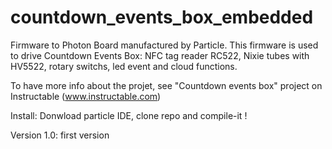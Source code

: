 # countdown_events_box_embedded

Firmware to Photon Board manufactured by Particle.
This firmware is used to drive Countdown Events Box: NFC tag reader RC522, Nixie tubes with HV5522, rotary switchs, 
led event and cloud functions.

To have more info about the projet, see "Countdown events box" project on Instructable (www.instructable.com)

Install:
Donwload particle IDE, clone repo and compile-it !

Version 1.0: first version
